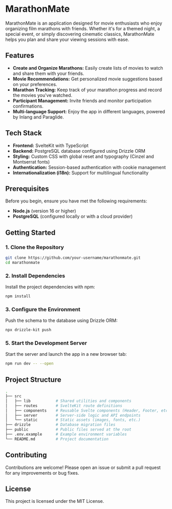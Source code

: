 # MarathonMate

MarathonMate is an application designed for movie enthusiasts who enjoy organizing film marathons with friends. Whether it's for a themed night, a special event, or simply discovering cinematic classics, MarathonMate helps you plan and share your viewing sessions with ease.

## Features

- **Create and Organize Marathons:** Easily create lists of movies to watch and share them with your friends.
- **Movie Recommendations:** Get personalized movie suggestions based on your preferences.
- **Marathon Tracking:** Keep track of your marathon progress and record the movies you've watched.
- **Participant Management:** Invite friends and monitor participation confirmations.
- **Multi-language Support:** Enjoy the app in different languages, powered by Inlang and Paraglide.

## Tech Stack

- **Frontend:** SvelteKit with TypeScript
- **Backend:** PostgreSQL database configured using Drizzle ORM
- **Styling:** Custom CSS with global reset and typography (Cinzel and Montserrat fonts)
- **Authentication:** Session-based authentication with cookie management
- **Internationalization (i18n):** Support for multilingual functionality

## Prerequisites

Before you begin, ensure you have met the following requirements:

- **Node.js** (version 16 or higher)
- **PostgreSQL** (configured locally or with a cloud provider)

## Getting Started

### 1. Clone the Repository

```bash
git clone https://github.com/your-username/marathonmate.git
cd marathonmate
```
### 2. Install Dependencies
Install the project dependencies with npm:
```bash
npm install
```
### 3. Configure the Environment
Push the schema to the database using Drizzle ORM:
```bash
npx drizzle-kit push
```
### 5. Start the Development Server
Start the server and launch the app in a new browser tab:
```bash
npm run dev -- --open
```
## Project Structure
```bash
.
├── src
│   ├── lib           # Shared utilities and components
│   ├── routes        # SvelteKit route definitions
│   ├── components    # Reusable Svelte components (Header, Footer, etc.)
│   ├── server        # Server-side logic and API endpoints
│   └── static        # Static assets (images, fonts, etc.)
├── drizzle           # Database migration files
├── public            # Public files served at the root
├── .env.example      # Example environment variables
└── README.md         # Project documentation
```
## Contributing
Contributions are welcome! Please open an issue or submit a pull request for any improvements or bug fixes.

## License
This project is licensed under the MIT License.


